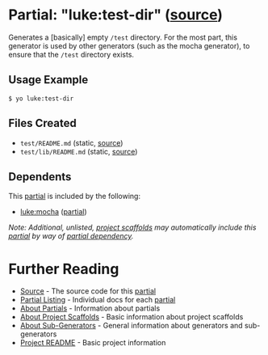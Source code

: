 # Partial: "luke:test-dir" ([source](../../generators/test-dir/index.js))

Generates a [basically] empty `/test` directory.
For the most part, this generator is used by other generators (such as the
mocha generator), to ensure that the `/test` directory exists.

## Usage Example

```
$ yo luke:test-dir
```


## Files Created

* `test/README.md` (static, [source](../../templates/core/test/_README.md))
* `test/lib/README.md` (static, [source](../../templates/core/test/lib/_README.md))


## Dependents

This [partial](../partials.md) is included by the following:

* [luke:mocha](./mocha.md) ([partial](../partials.md))

_Note: Additional, unlisted, [project scaffolds](../project-scaffolds.md) may
automatically include this [partial](../partials.md) by way of
[partial dependency](../partials.md#partial-dependency)._


# Further Reading

* [Source](../../generators/test-dir/index.js) - The source code for this [partial](../partials.md)
* [Partial Listing](./) - Individual docs for each [partial](../partials.md)
* [About Partials](../partials.md) - Information about partials
* [About Project Scaffolds](../project-scaffolds.md) - Basic information about project scaffolds
* [About Sub-Generators](../generators.md) - General information about generators and sub-generators
* [Project README](../README.md) - Basic project information
